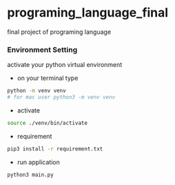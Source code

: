 # programing_language_final
final project of programing language

### Environment Setting
activate your python virtual environment

* on your terminal type 
```bash
python -m venv venv
# for mac user python3 -m venv venv
```
* activate 
```bash
source ./venv/bin/activate
```

* requirement
```bash
pip3 install -r requirement.txt
```

* run application
```bash
python3 main.py
```